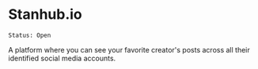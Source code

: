 # Stanhub.io
```
Status: Open
```
A platform where you can see your favorite creator's posts across all their identified social media accounts.
